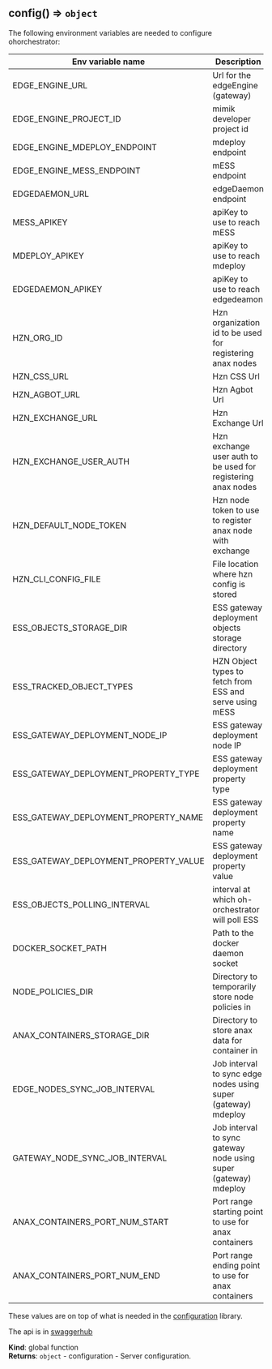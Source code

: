 <a name="config"></a>

## config() ⇒ <code>object</code>
The following environment variables are needed to configure ohorchestrator:

| Env variable name | Description | Default | Comments |
| ----------------- | ----------- | ------- | -------- |
| EDGE_ENGINE_URL | Url for the edgeEngine (gateway) | http://localhost:8083 |
| EDGE_ENGINE_PROJECT_ID | mimik developer project id | | should be same for mdeploy
| EDGE_ENGINE_MDEPLOY_ENDPOINT | mdeploy endpoint | /mdeploy/v1 |
| EDGE_ENGINE_MESS_ENDPOINT | mESS endpoint | /mess/v1 |
| EDGEDAEMON_URL | edgeDaemon endpoint | |
| MESS_APIKEY | apiKey to use to reach mESS | |
| MDEPLOY_APIKEY | apiKey to use to reach mdeploy | |
| EDGEDAEMON_APIKEY | apiKey to use to reach edgedeamon | |
| HZN_ORG_ID | Hzn organization id to be used for registering anax nodes | myorg |
| HZN_CSS_URL | Hzn CSS Url | | example: http://192.168.1.77:9443
| HZN_AGBOT_URL | Hzn Agbot Url | | example: http://192.168.1.77:3111
| HZN_EXCHANGE_URL | Hzn Exchange Url | | example: http://192.168.1.77:3090/v1/
| HZN_EXCHANGE_USER_AUTH | Hzn exchange user auth to be used for registering anax nodes | | example: admin:password
| HZN_DEFAULT_NODE_TOKEN | Hzn node token to use to register anax node with exchange | nodeToken | default nodeId is first 6 chars of edge nodeId. So node auth will be nodeId:nodeToken
| HZN_CLI_CONFIG_FILE | File location where hzn config is stored | /etc/default/horizon | example file content: HZN_EXCHANGE_URL=http://192.168.1.77:3090/v1/\nHZN_FSS_CSSURL=http://192.168.1.77:9443\n
| ESS_OBJECTS_STORAGE_DIR | ESS gateway deployment objects storage directory | |
| ESS_TRACKED_OBJECT_TYPES | HZN Object types to fetch from ESS and serve using mESS | | example: ml_model,reco_model
| ESS_GATEWAY_DEPLOYMENT_NODE_IP | ESS gateway deployment node IP | |
| ESS_GATEWAY_DEPLOYMENT_PROPERTY_TYPE | ESS gateway deployment property type | deployment |
| ESS_GATEWAY_DEPLOYMENT_PROPERTY_NAME | ESS gateway deployment property name | location |
| ESS_GATEWAY_DEPLOYMENT_PROPERTY_VALUE | ESS gateway deployment property value  | gatewayNode |
| ESS_OBJECTS_POLLING_INTERVAL | interval at which oh-orchestrator will poll ESS | 5000 | in ms |
| DOCKER_SOCKET_PATH | Path to the docker daemon socket | /var/run/docker.sock |
| NODE_POLICIES_DIR | Directory to temporarily store node policies in | /var/tmp/oh/policies |
| ANAX_CONTAINERS_STORAGE_DIR | Directory to store anax data for container in | /var/tmp/oh/storage |
| EDGE_NODES_SYNC_JOB_INTERVAL | Job interval to sync edge nodes using super (gateway) mdeploy | 60 |
| GATEWAY_NODE_SYNC_JOB_INTERVAL | Job interval to sync gateway node using super (gateway) mdeploy | 120 |
| ANAX_CONTAINERS_PORT_NUM_START | Port range starting point to use for anax containers | 8200 |
| ANAX_CONTAINERS_PORT_NUM_END | Port range ending point to use for anax containers | 8299 |

These values are on top of what is needed in the [configuration](https://bitbucket.org/mimiktech/configuration) library.

The api is in [swaggerhub](https://app.swaggerhub.com/apis/mimik/ohorchestrator)

**Kind**: global function  
**Returns**: <code>object</code> - configuration - Server configuration.  
